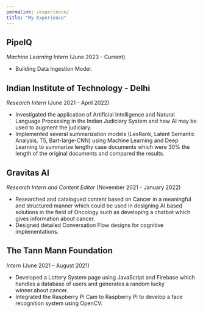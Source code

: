 ```yaml
---
permalink: /experience/
title: "My Experience"
---
```


## PipeIQ

*Machine Learning Intern* (June 2023 - Current)

- Building Data Ingestion Model.

## Indian Institute of Technology - Delhi

*Research Intern* (June 2021 - April 2022)

- Investigated the application of Artificial Intelligence and Natural Language Processing in the Indian Judiciary System and how AI may be used to augment the judiciary.
- Implemented several summarization models (LexRank, Latent Semantic Analysis, T5, Bart-large-CNN) using Machine Learning and Deep Learning to summarize lengthy case documents which were 30% the length of the original documents and compared the results.  

## Gravitas AI

*Research Intern and Content Editor* (November 2021 - January 2022)

- Researched and catalogued content based on Cancer in a meaningful and structured manner which could be used in designing AI based solutions in the field of Oncology such as developing a chatbot which gives information about cancer.
- Designed detailed Conversation Flow designs for cognitive implementations.  

## The Tann Mann Foundation

*Intern* (June 2021 – August 2021)

- Developed a Lottery System page using JavaScript and Firebase which handles a database of users and generates a random lucky winner.about cancer.
- Integrated the Raspberry Pi Cam to Raspberry Pi to develop a face recognition system using OpenCV.
